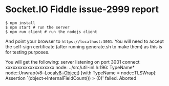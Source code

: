 
# Socket.IO Fiddle issue-2999 report

```
$ npm install
$ npm start # run the server
$ npm run client # run the nodejs client
```

And point your browser to `https://localhost:3001`. You will need to
accept the self-sign certificate (after running generate.sh to make them) as this
is for testing purposes.

You will get the following:
server listening on port 3001
connect xxxxxxxxxxxxxxxxxxxx
node: ../src/util-inl.h:196: TypeName* node::Unwrap(v8::Local<v8::Object>) [with TypeName = node::TLSWrap]: Assertion `(object->InternalFieldCount()) > (0)' failed.
Aborted
